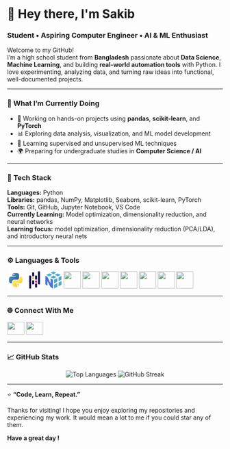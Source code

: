# 👋 Hey there, I'm Sakib  
### Student • Aspiring Computer Engineer • AI & ML Enthusiast  

Welcome to my GitHub!  
I’m a high school student from **Bangladesh** passionate about **Data Science**, **Machine Learning**, and building **real-world automation tools** with Python. I love experimenting, analyzing data, and turning raw ideas into functional, well-documented projects.

---

### 🚀 What I’m Currently Doing
- 🔧 Working on hands-on projects using **pandas**, **scikit-learn**, and **PyTorch**  
- 📊 Exploring data analysis, visualization, and ML model development  
- 🎯 Learning supervised and unsupervised ML techniques  
- 🌍 Preparing for undergraduate studies in **Computer Science / AI**  

---

### 🧠 Tech Stack
**Languages:** Python  
**Libraries:** pandas, NumPy, Matplotlib, Seaborn, scikit-learn, PyTorch  
**Tools:** Git, GitHub, Jupyter Notebook, VS Code  
**Currently Learning:** Model optimization, dimensionality reduction, and neural networks  
**Learning focus:** model optimization, dimensionality reduction (PCA/LDA), and introductory neural nets

---

### ⚙️ Languages & Tools
<p align="left">
<a href="https://www.python.org" target="_blank"><img src="https://raw.githubusercontent.com/devicons/devicon/master/icons/python/python-original.svg" width="40" height="40"/></a>
<a href="https://pandas.pydata.org/" target="_blank"><img src="https://raw.githubusercontent.com/devicons/devicon/master/icons/pandas/pandas-original.svg" width="40" height="40"/></a>
<a href="https://numpy.org/" target="_blank"><img src="https://raw.githubusercontent.com/devicons/devicon/master/icons/numpy/numpy-original.svg" width="40" height="40"/></a>
<a href="https://matplotlib.org/" target="_blank"><img src="https://upload.wikimedia.org/wikipedia/commons/8/84/Matplotlib_icon.svg" width="40" height="40"/></a>
<a href="https://seaborn.pydata.org/" target="_blank"><img src="https://seaborn.pydata.org/_images/logo-mark-lightbg.svg" width="40" height="40"/></a>
<a href="https://scikit-learn.org/" target="_blank"><img src="https://upload.wikimedia.org/wikipedia/commons/0/05/Scikit_learn_logo_small.svg" width="40" height="40"/></a>
<a href="https://pytorch.org/" target="_blank"><img src="https://www.vectorlogo.zone/logos/pytorch/pytorch-icon.svg" width="40" height="40"/></a>
<a href="https://flask.palletsprojects.com/" target="_blank"><img src="https://flask.palletsprojects.com/en/stable/_images/flask-name.svg" width="40" height="40"/></a>
<a href="https://git-scm.com/" target="_blank"><img src="https://www.vectorlogo.zone/logos/git-scm/git-scm-icon.svg" width="40" height="40"/></a>
<a href="https://code.visualstudio.com/" target="_blank"><img src="https://cdn.jsdelivr.net/gh/devicons/devicon/icons/vscode/vscode-original.svg" width="40" height="40"/></a>
</p>

---

### 🌐 Connect With Me
<p align="left">
<a href="https://kaggle.com/bytebard101" target="_blank"><img src="https://raw.githubusercontent.com/rahuldkjain/github-profile-readme-generator/master/src/images/icons/Social/kaggle.svg" width="40" height="30" /></a>
<a href="https://instagram.com/tytytf" target="_blank"><img src="https://raw.githubusercontent.com/rahuldkjain/github-profile-readme-generator/master/src/images/icons/Social/instagram.svg" width="40" height="30" /></a>
</p>

---

### 📈 GitHub Stats
<p align="center">
<img src="https://github-readme-stats.vercel.app/api/top-langs?username=bytebard58&show_icons=true&locale=en&layout=compact&theme=tokyonight" alt="Top Languages" height="150"/>
<img src="https://github-readme-streak-stats.herokuapp.com/?user=bytebard58&theme=tokyonight" alt="GitHub Streak" height="150"/>
</p>

---

⭐ **“Code, Learn, Repeat.”**  

Thanks for visiting! I hope you enjoy exploring my repositories and experiencing my work. It would mean a lot to me if you could star any of them. 

**Have a great day !**
